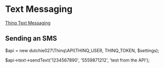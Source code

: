 # Text Messaging

[Thinq Text Messaging](https://apidocs.thinq.com/#bac2ace6-7777-47d8-931e-495b62f01799)

## Sending an SMS

$api = new dutchie027\Thinq\API(THINQ_USER, THINQ_TOKEN, $settings);

$api->text->sendText('1234567890', '5559871212', 'test from the API');
